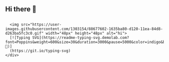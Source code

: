 ## Hi there 👋
## <div align="center">
      <img src="https://user-images.githubusercontent.com/1303154/88677602-1635ba80-d120-11ea-84d8-d263ba5fc3c0.gif" width="48px" height="48px" alt="hi"> 
      [![Typing SVG](https://readme-typing-svg.demolab.com?font=Poppins&weight=600&size=30&duration=3000&pause=5000&color=indigo&background=46FFD100&width=535&lines=Hi+there!+I'm+Viviana🌱)]
      (https://git.io/typing-svg)
    </div>

<!--
**VivianaMolina/VivianaMolina** is a ✨ _special_ ✨ repository because its `README.md` (this file) appears on your GitHub profile.

Here are some ideas to get you started:

- 🔭 I’m currently working on ...
- 🌱 I’m currently learning ...
- 👯 I’m looking to collaborate on ...
- 🤔 I’m looking for help with ...
- 💬 Ask me about ...
- 📫 How to reach me: ...
- 😄 Pronouns: ...
- ⚡ Fun fact: ...
-->
